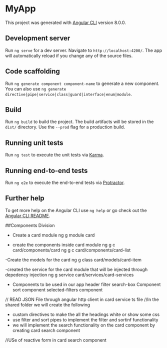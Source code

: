 
# MyApp

This project was generated with [Angular CLI](https://github.com/angular/angular-cli) version 8.0.0.

## Development server

Run `ng serve` for a dev server. Navigate to `http://localhost:4200/`. The app will automatically reload if you change any of the source files.

## Code scaffolding

Run `ng generate component component-name` to generate a new component. You can also use `ng generate directive|pipe|service|class|guard|interface|enum|module`.

## Build

Run `ng build` to build the project. The build artifacts will be stored in the `dist/` directory. Use the `--prod` flag for a production build.

## Running unit tests

Run `ng test` to execute the unit tests via [Karma](https://karma-runner.github.io).

## Running end-to-end tests

Run `ng e2e` to execute the end-to-end tests via [Protractor](http://www.protractortest.org/).

## Further help

To get more help on the Angular CLI use `ng help` or go check out the [Angular CLI README](https://github.com/angular/angular-cli/blob/master/README.md).

##Components Division

- Create a card module
  ng g module card

- create the components inside card module 
ng g c card/components/card 
ng g c card/components/card-list

-Create the models for the card
ng g class card/models/card-item

-created the service for the card module that will be injected through depedency injection
ng g service card/services/card-services

 - Components to be used in our app
   header
   filter
   search-box Component
   sort component
   selected-filters component

//   READ JSON File through angular http client in card  service ts file
//In the shared folder we will create the  following
- custom directives to make the all the headings white or show some css
- use filter and sort pipes to implement the filter and sortinf functionality
- we will implement the search functionality on the card component by creating card search component


//USe of reactive form in card search component